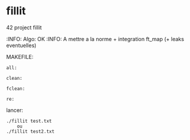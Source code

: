 # fillit
42 project fillit

:INFO: Algo: OK
:INFO: A mettre a la norme + integration ft_map (+ leaks eventuelles)

MAKEFILE:

	all:

	clean:

	fclean:

	re:

lancer:

	./fillit test.txt
		ou
	./fillit test2.txt
